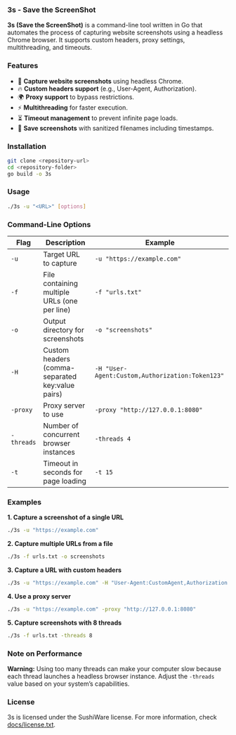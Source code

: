 ### 3s - Save the ScreenShot ###

**3s (Save the ScreenShot)** is a command-line tool written in Go that automates the process of capturing website screenshots using a headless Chrome browser. It supports custom headers, proxy settings, multithreading, and timeouts.

### Features ###
- 🚀 **Capture website screenshots** using headless Chrome.
- 🔥 **Custom headers support** (e.g., User-Agent, Authorization).
- 🌍 **Proxy support** to bypass restrictions.
- ⚡ **Multithreading** for faster execution.
- ⏳ **Timeout management** to prevent infinite page loads.
- 📁 **Save screenshots** with sanitized filenames including timestamps.

### Installation ###
```bash
git clone <repository-url>
cd <repository-folder>
go build -o 3s
```

### Usage ###
```bash
./3s -u "<URL>" [options]
```

### Command-Line Options ###
| Flag | Description | Example |
|------|-------------|---------|
| `-u` | Target URL to capture | `-u "https://example.com"` |
| `-f` | File containing multiple URLs (one per line) | `-f "urls.txt"` |
| `-o` | Output directory for screenshots | `-o "screenshots"` |
| `-H` | Custom headers (comma-separated key:value pairs) | `-H "User-Agent:Custom,Authorization:Token123"` |
| `-proxy` | Proxy server to use | `-proxy "http://127.0.0.1:8080"` |
| `-threads` | Number of concurrent browser instances | `-threads 4` |
| `-t` | Timeout in seconds for page loading | `-t 15` |

### Examples ###

**1. Capture a screenshot of a single URL**
```bash
./3s -u "https://example.com"
```

**2. Capture multiple URLs from a file**
```bash
./3s -f urls.txt -o screenshots
```

**3. Capture a URL with custom headers**
```bash
./3s -u "https://example.com" -H "User-Agent:CustomAgent,Authorization:Bearer 123"
```

**4. Use a proxy server**
```bash
./3s -u "https://example.com" -proxy "http://127.0.0.1:8080"
```

**5. Capture screenshots with 8 threads**
```bash
./3s -f urls.txt -threads 8
```

### Note on Performance ###
**Warning:** Using too many threads can make your computer slow because each thread launches a headless browser instance. Adjust the `-threads` value based on your system’s capabilities.

### License ###
3s is licensed under the SushiWare license. For more information, check [docs/license.txt](docs/license.txt).

